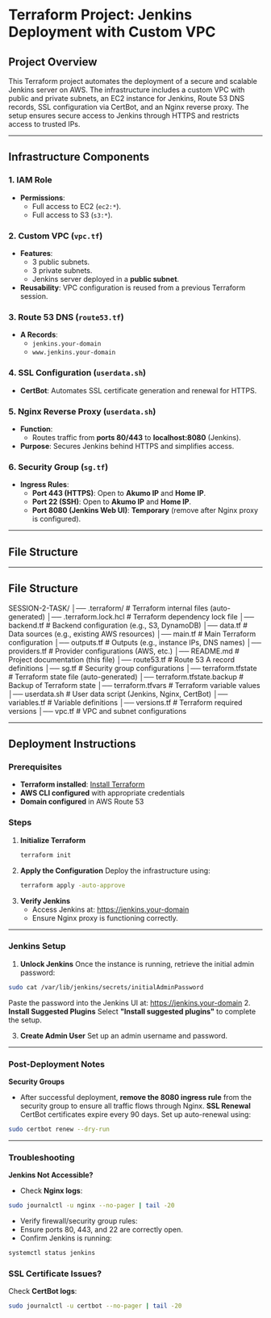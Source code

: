 # Terraform Project: Jenkins Deployment with Custom VPC

## Project Overview

This Terraform project automates the deployment of a secure and scalable Jenkins server on AWS. The infrastructure includes a custom VPC with public and private subnets, an EC2 instance for Jenkins, Route 53 DNS records, SSL configuration via CertBot, and an Nginx reverse proxy. The setup ensures secure access to Jenkins through HTTPS and restricts access to trusted IPs.

---

## Infrastructure Components

### 1. **IAM Role**
- **Permissions**:
  - Full access to EC2 (`ec2:*`).
  - Full access to S3 (`s3:*`).

### 2. **Custom VPC (`vpc.tf`)**
- **Features**:
  - 3 public subnets.
  - 3 private subnets.
  - Jenkins server deployed in a **public subnet**.
- **Reusability**: VPC configuration is reused from a previous Terraform session.

### 3. **Route 53 DNS (`route53.tf`)**
- **A Records**:
  - `jenkins.your-domain`
  - `www.jenkins.your-domain`

### 4. **SSL Configuration (`userdata.sh`)**
- **CertBot**: Automates SSL certificate generation and renewal for HTTPS.

### 5. **Nginx Reverse Proxy (`userdata.sh`)**
- **Function**:
  - Routes traffic from **ports 80/443** to **localhost:8080** (Jenkins).
- **Purpose**: Secures Jenkins behind HTTPS and simplifies access.

### 6. **Security Group (`sg.tf`)**
- **Ingress Rules**:
  - **Port 443 (HTTPS)**: Open to **Akumo IP** and **Home IP**.
  - **Port 22 (SSH)**: Open to **Akumo IP** and **Home IP**.
  - **Port 8080 (Jenkins Web UI)**: **Temporary** (remove after Nginx proxy is configured).

---

## File Structure


---

## File Structure

SESSION-2-TASK/
│── .terraform/                # Terraform internal files (auto-generated)
│── .terraform.lock.hcl        # Terraform dependency lock file
│── backend.tf                 # Backend configuration (e.g., S3, DynamoDB)
│── data.tf                    # Data sources (e.g., existing AWS resources)
│── main.tf                    # Main Terraform configuration
│── outputs.tf                 # Outputs (e.g., instance IPs, DNS names)
│── providers.tf               # Provider configurations (AWS, etc.)
│── README.md                  # Project documentation (this file)
│── route53.tf                 # Route 53 A record definitions
│── sg.tf                      # Security group configurations
│── terraform.tfstate          # Terraform state file (auto-generated)
│── terraform.tfstate.backup   # Backup of Terraform state
│── terraform.tfvars           # Terraform variable values
│── userdata.sh                # User data script (Jenkins, Nginx, CertBot)
│── variables.tf               # Variable definitions
│── versions.tf                # Terraform required versions
│── vpc.tf                     # VPC and subnet configurations


---

## Deployment Instructions

### Prerequisites
- **Terraform installed**: [Install Terraform](https://developer.hashicorp.com/terraform/tutorials/aws-get-started/install-cli)
- **AWS CLI configured** with appropriate credentials
- **Domain configured** in AWS Route 53

### Steps

1. **Initialize Terraform**
   ```sh
   terraform init
2. **Apply the Configuration**
Deploy the infrastructure using:
   ```sh
   terraform apply -auto-approve
3. **Verify Jenkins**
   - Access Jenkins at:
      https://jenkins.your-domain
   - Ensure Nginx proxy is functioning correctly.

---

### Jenkins Setup
1. **Unlock Jenkins**
Once the instance is running, retrieve the initial admin password:
```sh
sudo cat /var/lib/jenkins/secrets/initialAdminPassword
```
Paste the password into the Jenkins UI at:
https://jenkins.your-domain
2. **Install Suggested Plugins**
Select **"Install suggested plugins"** to complete the setup.

3. **Create Admin User**
Set up an admin username and password.

---

### Post-Deployment Notes
**Security Groups**
- After successful deployment, **remove the 8080 ingress rule** from the security group to ensure all traffic flows through Nginx.
**SSL Renewal**
CertBot certificates expire every 90 days. Set up auto-renewal using:
```sh
sudo certbot renew --dry-run
```

---

### Troubleshooting
**Jenkins Not Accessible?**
- Check **Nginx logs**:
```sh
sudo journalctl -u nginx --no-pager | tail -20
```
- Verify firewall/security group rules:
 - Ensure ports 80, 443, and 22 are correctly open.
- Confirm Jenkins is running:
```sh
systemctl status jenkins
```

### SSL Certificate Issues?
Check **CertBot logs**:
```sh
sudo journalctl -u certbot --no-pager | tail -20
```
